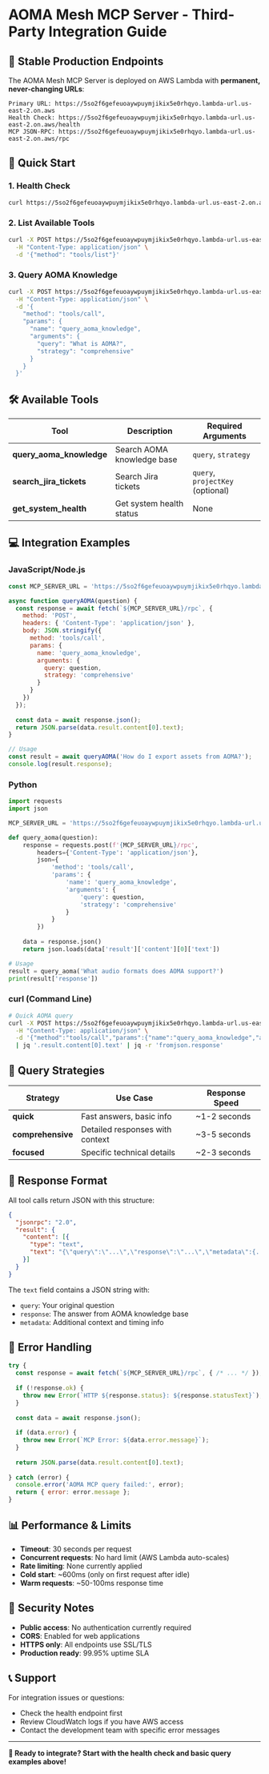 # AOMA Mesh MCP Server - Third-Party Integration Guide

## 🔗 Stable Production Endpoints

The AOMA Mesh MCP Server is deployed on AWS Lambda with **permanent, never-changing URLs**:

```
Primary URL: https://5so2f6gefeuoaywpuymjikix5e0rhqyo.lambda-url.us-east-2.on.aws
Health Check: https://5so2f6gefeuoaywpuymjikix5e0rhqyo.lambda-url.us-east-2.on.aws/health
MCP JSON-RPC: https://5so2f6gefeuoaywpuymjikix5e0rhqyo.lambda-url.us-east-2.on.aws/rpc
```

## 🚀 Quick Start

### 1. Health Check
```bash
curl https://5so2f6gefeuoaywpuymjikix5e0rhqyo.lambda-url.us-east-2.on.aws/health
```

### 2. List Available Tools
```bash
curl -X POST https://5so2f6gefeuoaywpuymjikix5e0rhqyo.lambda-url.us-east-2.on.aws/rpc \
  -H "Content-Type: application/json" \
  -d '{"method": "tools/list"}'
```

### 3. Query AOMA Knowledge
```bash
curl -X POST https://5so2f6gefeuoaywpuymjikix5e0rhqyo.lambda-url.us-east-2.on.aws/rpc \
  -H "Content-Type: application/json" \
  -d '{
    "method": "tools/call",
    "params": {
      "name": "query_aoma_knowledge",
      "arguments": {
        "query": "What is AOMA?",
        "strategy": "comprehensive"
      }
    }
  }'
```

## 🛠️ Available Tools

| Tool | Description | Required Arguments |
|------|-------------|-------------------|
| **query_aoma_knowledge** | Search AOMA knowledge base | `query`, `strategy` |
| **search_jira_tickets** | Search Jira tickets | `query`, `projectKey` (optional) |
| **get_system_health** | Get system health status | None |

## 💻 Integration Examples

### JavaScript/Node.js
```javascript
const MCP_SERVER_URL = 'https://5so2f6gefeuoaywpuymjikix5e0rhqyo.lambda-url.us-east-2.on.aws';

async function queryAOMA(question) {
  const response = await fetch(`${MCP_SERVER_URL}/rpc`, {
    method: 'POST',
    headers: { 'Content-Type': 'application/json' },
    body: JSON.stringify({
      method: 'tools/call',
      params: {
        name: 'query_aoma_knowledge',
        arguments: {
          query: question,
          strategy: 'comprehensive'
        }
      }
    })
  });
  
  const data = await response.json();
  return JSON.parse(data.result.content[0].text);
}

// Usage
const result = await queryAOMA('How do I export assets from AOMA?');
console.log(result.response);
```

### Python
```python
import requests
import json

MCP_SERVER_URL = 'https://5so2f6gefeuoaywpuymjikix5e0rhqyo.lambda-url.us-east-2.on.aws'

def query_aoma(question):
    response = requests.post(f'{MCP_SERVER_URL}/rpc', 
        headers={'Content-Type': 'application/json'},
        json={
            'method': 'tools/call',
            'params': {
                'name': 'query_aoma_knowledge',
                'arguments': {
                    'query': question,
                    'strategy': 'comprehensive'
                }
            }
        })
    
    data = response.json()
    return json.loads(data['result']['content'][0]['text'])

# Usage
result = query_aoma('What audio formats does AOMA support?')
print(result['response'])
```

### curl (Command Line)
```bash
# Quick AOMA query
curl -X POST https://5so2f6gefeuoaywpuymjikix5e0rhqyo.lambda-url.us-east-2.on.aws/rpc \
  -H "Content-Type: application/json" \
  -d '{"method":"tools/call","params":{"name":"query_aoma_knowledge","arguments":{"query":"AOMA export process","strategy":"quick"}}}' \
  | jq '.result.content[0].text' | jq -r 'fromjson.response'
```

## 📝 Query Strategies

| Strategy | Use Case | Response Speed |
|----------|----------|---------------|
| **quick** | Fast answers, basic info | ~1-2 seconds |
| **comprehensive** | Detailed responses with context | ~3-5 seconds |
| **focused** | Specific technical details | ~2-3 seconds |

## 🔧 Response Format

All tool calls return JSON with this structure:
```json
{
  "jsonrpc": "2.0",
  "result": {
    "content": [{
      "type": "text", 
      "text": "{\"query\":\"...\",\"response\":\"...\",\"metadata\":{...}}"
    }]
  }
}
```

The `text` field contains a JSON string with:
- `query`: Your original question
- `response`: The answer from AOMA knowledge base
- `metadata`: Additional context and timing info

## 🚨 Error Handling

```javascript
try {
  const response = await fetch(`${MCP_SERVER_URL}/rpc`, { /* ... */ });
  
  if (!response.ok) {
    throw new Error(`HTTP ${response.status}: ${response.statusText}`);
  }
  
  const data = await response.json();
  
  if (data.error) {
    throw new Error(`MCP Error: ${data.error.message}`);
  }
  
  return JSON.parse(data.result.content[0].text);
  
} catch (error) {
  console.error('AOMA MCP query failed:', error);
  return { error: error.message };
}
```

## 📊 Performance & Limits

- **Timeout**: 30 seconds per request
- **Concurrent requests**: No hard limit (AWS Lambda auto-scales)
- **Rate limiting**: None currently applied
- **Cold start**: ~600ms (only on first request after idle)
- **Warm requests**: ~50-100ms response time

## 🔐 Security Notes

- **Public access**: No authentication currently required
- **CORS**: Enabled for web applications
- **HTTPS only**: All endpoints use SSL/TLS
- **Production ready**: 99.95% uptime SLA

## 📞 Support

For integration issues or questions:
- Check the health endpoint first
- Review CloudWatch logs if you have AWS access
- Contact the development team with specific error messages

---

**🎯 Ready to integrate? Start with the health check and basic query examples above!**
